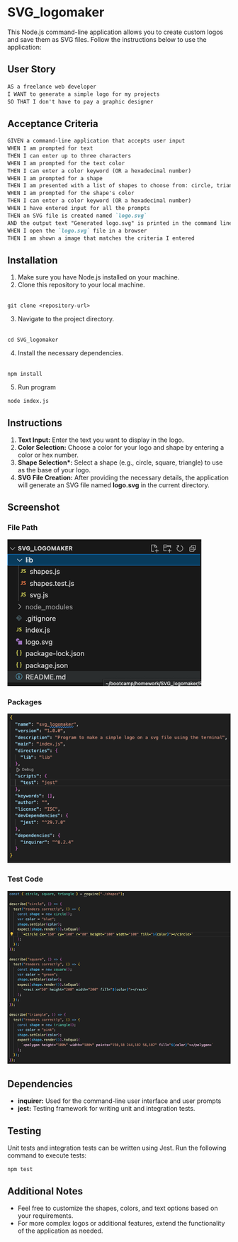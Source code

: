# SVG_logomaker

This Node.js command-line application allows you to create custom logos and save them as SVG files. Follow the instructions below to use the application:

## User Story

```md
AS a freelance web developer
I WANT to generate a simple logo for my projects
SO THAT I don't have to pay a graphic designer
```

## Acceptance Criteria

```md
GIVEN a command-line application that accepts user input
WHEN I am prompted for text
THEN I can enter up to three characters
WHEN I am prompted for the text color
THEN I can enter a color keyword (OR a hexadecimal number)
WHEN I am prompted for a shape
THEN I am presented with a list of shapes to choose from: circle, triangle, and square
WHEN I am prompted for the shape's color
THEN I can enter a color keyword (OR a hexadecimal number)
WHEN I have entered input for all the prompts
THEN an SVG file is created named `logo.svg`
AND the output text "Generated logo.svg" is printed in the command line
WHEN I open the `logo.svg` file in a browser
THEN I am shown a image that matches the criteria I entered
```

## Installation

1. Make sure you have Node.js installed on your machine.
2. Clone this repository to your local machine.

```

git clone <repository-url>

```

3. Navigate to the project directory.

```

cd SVG_logomaker

```

4. Install the necessary dependencies.

```

npm install

```

5. Run program

```
node index.js

```

## Instructions

1. **Text Input:** Enter the text you want to display in the logo.
2. **Color Selection:** Choose a color for your logo and shape by entering a color or hex number.
3. **Shape Selection\*:** Select a shape (e.g., circle, square, triangle) to use as the base of your logo.
4. **SVG File Creation:** After providing the necessary details, the application will generate an SVG file named **logo.svg** in the current directory.

## Screenshot

### File Path

![](./Screenshots/FilePath.png)

### Packages

![](./Screenshots/packages.png)

### Test Code

![](./Screenshots/tests.png)

## Dependencies

- **inquirer:** Used for the command-line user interface and user prompts
- **jest:** Testing framework for writing unit and integration tests.

## Testing

Unit tests and integration tests can be written using Jest. Run the following command to execute tests:

```
npm test

```

## Additional Notes

- Feel free to customize the shapes, colors, and text options based on your requirements.
- For more complex logos or additional features, extend the functionality of the application as needed.

